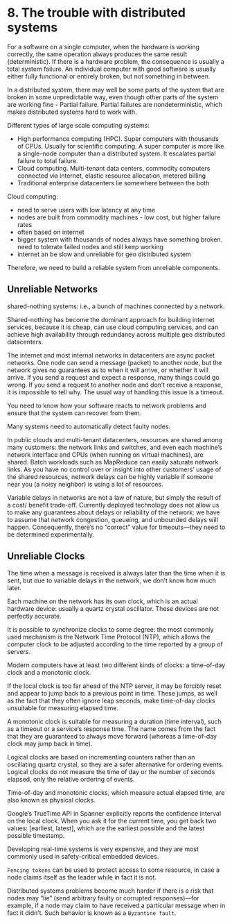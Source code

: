 # 8. The trouble with distributed systems
For a software on a single computer, when the hardware is working correctly, the same operation always produces the same result (deterministic). If there is a hardware problem, the consequence is usually a total system failure. An individual computer with good software is usually either fully functional or entirely broken, but not something in between.

In a distributed system, there may well be some parts of the system that are broken in some unpredictable way, even though other parts of the system are working fine - Partial failure. Partial failures are nondeterministic, which makes distributed systems hard to work with. 

Different types of large scale computing systems:
- High performance computing (HPC). Super computers with thousands of CPUs. Usually for scientific computing. A super computer is more like a single-node computer than a distributed system. It escalates partial failure to total failure. 
- Cloud computing. Multi-tenant data centers, commodity computers connected via internet, elastic resource allocation, metered billing
- Traditional enterprise datacenters lie somewhere between the both

Cloud computing:
- need to serve users with low latency at any time
- nodes are built from commodity machines - low cost, but higher failure rates
- often based on internet
- bigger system with thousands of nodes always have something broken. need to tolerate failed nodes and still keep working
- internet an be slow and unreliable for geo distributed system

Therefore, we need to build a reliable system from unreliable components. 

## Unreliable Networks
shared-nothing systems: i.e., a bunch of machines connected by a network.

Shared-nothing has become the dominant approach for building internet services, because it is cheap, can use cloud computing services, and can achieve high availability through redundancy across multiple geo distributed datacenters. 

The internet and most internal networks in datacenters are async packet networks. One node can send a message (packet) to another node, but the network gives no guarantees as to when it will arrive, or whether it will arrive. If you send a request and expect a response, many things could go wrong. If you send a request to another node and don’t receive a response, it is impossible to tell why. The usual way of handling this issue is a timeout. 

You need to know how your software reacts to network problems and ensure that the system can recover from them.

Many systems need to automatically detect faulty nodes.

In public clouds and multi-tenant datacenters, resources are shared among many customers: the network links and switches, and even each machine’s network interface and CPUs (when running on virtual machines), are shared. Batch workloads such as MapReduce can easily saturate network links. As you have no control over or insight into other customers’ usage of the shared resources, network delays can be highly variable if someone near you (a noisy neighbor) is using a lot of resources. 

Variable delays in networks are not a law of nature, but simply the result of a cost/ benefit trade-off. Currently deployed technology does not allow us to make any guarantees about delays or reliability of the network: we have to assume that network congestion, queueing, and unbounded delays will happen. Consequently, there’s no “correct” value for timeouts—they need to be determined experimentally.

## Unreliable Clocks
The time when a message is received is always later than the time when it is sent, but due to variable delays in the network, we don’t know how much later.

Each machine on the network has its own clock, which is an actual hardware device: usually a quartz crystal oscillator. These devices are not perfectly accurate. 

It is possible to synchronize clocks to some degree: the most commonly used mechanism is the Network Time Protocol (NTP), which allows the computer clock to be adjusted according to the time reported by a group of servers. 

Modern computers have at least two different kinds of clocks: a time-of-day clock and a monotonic clock.

If the local clock is too far ahead of the NTP server, it may be forcibly reset and appear to jump back to a previous point in time. These jumps, as well as the fact that they often ignore leap seconds, make time-of-day clocks unsuitable for measuring elapsed time. 

A monotonic clock is suitable for measuring a duration (time interval), such as a timeout or a service’s response time. The name comes from the fact that they are guaranteed to always move forward (whereas a time-of-day clock may jump back in time).

Logical clocks are based on incrementing counters rather than an oscillating quartz crystal, so they are a safer alternative for ordering events. Logical clocks do not measure the time of day or the number of seconds elapsed, only the relative ordering of events. 

Time-of-day and monotonic clocks, which measure actual elapsed time, are also known as physical clocks.

Google’s TrueTime API in Spanner explicitly reports the confidence interval on the local clock. When you ask it for the current time, you get back two values: [earliest, latest], which are the earliest possible and the latest possible timestamp.

Developing real-time systems is very expensive, and they are most commonly used in safety-critical embedded devices.

`Fencing tokens` can be used to protect access to some resource, in case a node claims itself as the leader while in fact it is not. 

Distributed systems problems become much harder if there is a risk that nodes may “lie” (send arbitrary faulty or corrupted responses)—for example, if a node may claim to have received a particular message when in fact it didn’t. Such behavior is known as a `Byzantine fault`. 









